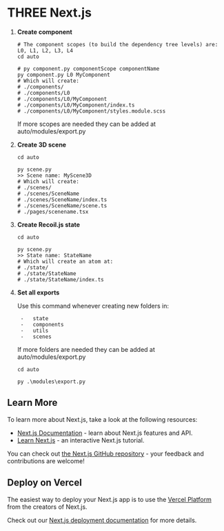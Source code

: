 # THREE Next.js

1. **Create component**
    ```shell
    # The component scopes (to build the dependency tree levels) are: L0, L1, L2, L3, L4
    cd auto

    # py component.py componentScope componentName
    py component.py L0 MyComponent
    # Which will create:
    # ./components/
    # ./components/L0
    # ./components/L0/MyComponent
    # ./components/L0/MyComponent/index.ts
    # ./components/L0/MyComponent/styles.module.scss
    ```

    If more scopes are needed they can be added at auto/modules/export.py

2. **Create 3D scene**
    ```shell
    cd auto

    py scene.py
    >> Scene name: MyScene3D
    # Which will create:
    # ./scenes/
    # ./scenes/SceneName
    # ./scenes/SceneName/index.ts
    # ./scenes/SceneName/scene.ts
    # ./pages/scenename.tsx
    ```

3. **Create Recoil.js state**
    ```shell
    cd auto

    py scene.py
    >> State name: StateName
    # Which will create an atom at:
    # ./state/
    # ./state/StateName
    # ./state/StateName/index.ts
    ```

4. **Set all exports**

    Use this command whenever creating new folders in:

        -   state
        -   components
        -   utils
        -   scenes

    If more folders are needed they can be added at auto/modules/export.py

    ```shell
    cd auto

    py .\modules\export.py
    ```

## Learn More

To learn more about Next.js, take a look at the following resources:

- [Next.js Documentation](https://nextjs.org/docs) - learn about Next.js features and API.
- [Learn Next.js](https://nextjs.org/learn) - an interactive Next.js tutorial.

You can check out [the Next.js GitHub repository](https://github.com/vercel/next.js/) - your feedback and contributions are welcome!

## Deploy on Vercel

The easiest way to deploy your Next.js app is to use the [Vercel Platform](https://vercel.com/new?utm_medium=default-template&filter=next.js&utm_source=create-next-app&utm_campaign=create-next-app-readme) from the creators of Next.js.

Check out our [Next.js deployment documentation](https://nextjs.org/docs/deployment) for more details.

